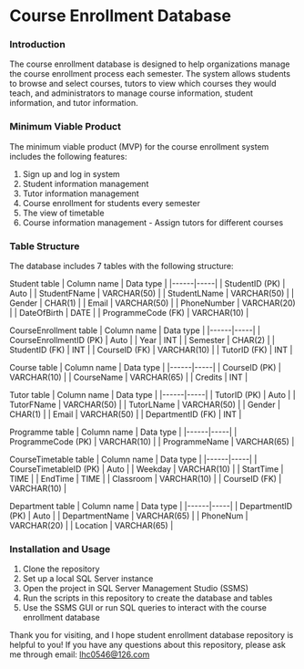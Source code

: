 # Course Enrollment Database

### Introduction
The course enrollment database is designed to help organizations manage the course enrollment process each semester. The system allows students to browse and select courses, tutors to view which courses they would teach, and administrators to manage course information, student information, and tutor information.

### Minimum Viable Product
The minimum viable product (MVP) for the course enrollment system includes the following features:

1. Sign up and log in system
2. Student information management
3. Tutor information management
4. Course enrollment for students every semester
5. The view of timetable
6. Course information management - Assign tutors for different courses

### Table Structure
The database includes 7 tables with the following structure:

Student table
| Column name | Data type |
|------|-----|
| StudentID (PK) | Auto |
| StudentFName | VARCHAR(50) |
| StudentLName | VARCHAR(50) |
| Gender | CHAR(1) |
| Email | VARCHAR(50) |
| PhoneNumber | VARCHAR(20) |
| DateOfBirth | DATE |
| ProgrammeCode (FK) | VARCHAR(10) |

CourseEnrollment table
| Column name | Data type |
|------|-----|
| CourseEnrollmentID (PK) | Auto |
| Year | INT |
| Semester | CHAR(2) |
| StudentID (FK) | INT |
| CourseID (FK) | VARCHAR(10) |
| TutorID (FK) | INT |

Course table
| Column name | Data type |
|------|-----|
| CourseID (PK) | VARCHAR(10) |
| CourseName | VARCHAR(65) |
| Credits | INT |

Tutor table
| Column name | Data type |
|------|-----|
| TutorID (PK) | Auto |
| TutorFName | VARCHAR(50) |
| TutorLName | VARCHAR(50) |
| Gender | CHAR(1) |
| Email | VARCHAR(50) |
| DepartmentID (FK) | INT |

Programme table
| Column name | Data type |
|------|-----|
| ProgrammeCode (PK) | VARCHAR(10) |
| ProgrammeName | VARCHAR(65) |

CourseTimetable table
| Column name | Data type |
|------|-----|
| CourseTimetableID (PK) | Auto |
| Weekday | VARCHAR(10) |
| StartTime | TIME |
| EndTime | TIME |
| Classroom | VARCHAR(10) |
| CourseID (FK) | VARCHAR(10) |

Department table
| Column name | Data type |
|------|-----|
| DepartmentID (PK) | Auto |
| DepartmentName | VARCHAR(65) |
| PhoneNum | VARCHAR(20) |
| Location | VARCHAR(65) |

### Installation and Usage
1. Clone the repository
2. Set up a local SQL Server instance
3. Open the project in SQL Server Management Studio (SSMS)
4. Run the scripts in this repository to create the database and tables
5. Use the SSMS GUI or run SQL queries to interact with the course enrollment database

Thank you for visiting, and I hope student enrollment database repository is helpful to you! If you have any questions about this repository, please ask me through email: lhc0546@126.com



	
	
	
	


	
	
